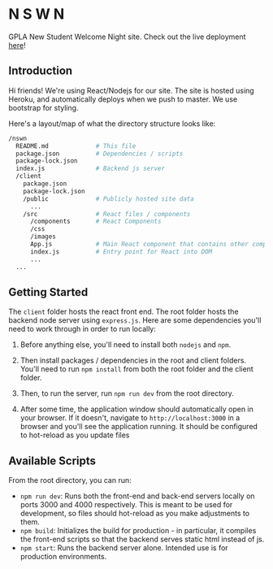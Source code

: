 # N S W N
GPLA New Student Welcome Night site. Check out the live deployment 
[here](http://nswn.herokuapp.com/)!


## Introduction
Hi friends! We're using React/Nodejs for our site. The site is hosted using
Heroku, and automatically deploys when we push to master. We use bootstrap for
styling.

Here's a layout/map of what the directory structure looks like:

```bash
/nswn
  README.md             # This file
  package.json          # Dependencies / scripts
  package-lock.json
  index.js              # Backend js server
  /client
    package.json
    package-lock.json
    /public             # Publicly hosted site data
      ...
    /src                # React files / components
      /components       # React Components
      /css
      /images       
      App.js            # Main React component that contains other components
      index.js          # Entry point for React into DOM
      ...
  ...
```

## Getting Started

The `client` folder hosts the react front end. The root folder hosts the backend
node server using `express.js`. Here are some dependencies you'll need to work
through in order to run locally:

1. Before anything else, you'll need to install both `nodejs` and `npm`. 

2. Then install packages / dependencies in the root and client folders. You'll 
   need to run `npm install` from both the root folder and the client folder.

3. Then, to run the server, run `npm run dev` from the root directory. 

4. After some time, the application window should automatically open in your 
   browser. If it doesn't, navigate to `http://localhost:3000` in a browser and
   you'll see the application running. It should be configured to hot-reload 
   as you update files

## Available Scripts

From the root directory, you can run:

- `npm run dev`: Runs both the front-end and back-end servers locally on ports 
  3000 and 4000 respectively. This is meant to be used for development, so 
  files should hot-reload as you make adjustments to them.
- `npm build`: Initializes the build for production - in particular, it 
  compiles the front-end scripts so that the backend serves static html
  instead of js. 
- `npm start`: Runs the backend server alone. Intended use is for production
  environments.


